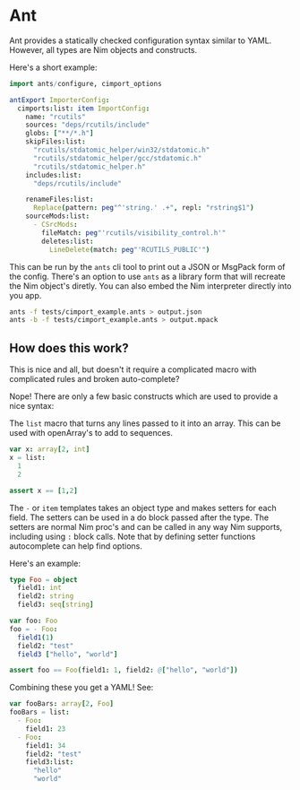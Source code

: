 # Ant

Ant provides a statically checked configuration syntax similar to YAML. However, all types are Nim objects and constructs. 

Here's a short example:

```nim
import ants/configure, cimport_options

antExport ImporterConfig:
  cimports:list: item ImportConfig:
    name: "rcutils"
    sources: "deps/rcutils/include"
    globs: ["**/*.h"]
    skipFiles:list:
      "rcutils/stdatomic_helper/win32/stdatomic.h"
      "rcutils/stdatomic_helper/gcc/stdatomic.h"
      "rcutils/stdatomic_helper.h"
    includes:list:
      "deps/rcutils/include"

    renameFiles:list:
      Replace(pattern: peg"^'string.' .+", repl: "rstring$1")
    sourceMods:list:
      - CSrcMods:
        fileMatch: peg"'rcutils/visibility_control.h'"
        deletes:list:
          LineDelete(match: peg"'RCUTILS_PUBLIC'")
```

This can be run by the `ants` cli tool to print out a JSON or MsgPack form of the config. There's an option to use `ants` as a library form that will recreate the Nim object's diretly. You can also embed the Nim interpreter directly into you app.  

```sh
ants -f tests/cimport_example.ants > output.json
ants -b -f tests/cimport_example.ants > output.mpack
```

## How does this work? 

This is nice and all, but doesn't it require a complicated macro with complicated rules and broken auto-complete?

Nope!  There are only a few basic constructs which are used to provide a nice syntax: 

The `list` macro that turns any lines passed to it into an array. This can be used with openArray's to add to sequences.  

```nim
var x: array[2, int]
x = list:
  1
  2

assert x == [1,2]
```

The `-` or `item` templates takes an object type and makes setters for each field. The setters can be used in a do block passed after the type. The setters are normal Nim proc's and can be called in any way Nim supports, including using `:` block calls. Note that by defining setter functions autocomplete can help find options.

Here's an example: 

```nim
type Foo = object
  field1: int
  field2: string
  field3: seq[string]

var foo: Foo
foo = - Foo:
  field1(1)
  field2: "test"
  field3 ["hello", "world"]

assert foo == Foo(field1: 1, field2: @["hello", "world"])
```

Combining these you get a YAML! See:

```nim
var fooBars: array[2, Foo]
fooBars = list:
  - Foo:
    field1: 23
  - Foo:
    field1: 34
    field2: "test"
    field3:list:
      "hello"
      "world"
```
